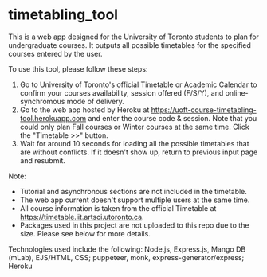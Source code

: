 # timetabling_tool
This is a web app designed for the University of Toronto students to plan for undergraduate courses. It outputs all possible timetables for the specified courses entered by the user.

To use this tool, please follow these steps:
1. Go to University of Toronto's official Timetable or Academic Calendar to confirm your courses availability, session offered (F/S/Y), and online-synchromous mode of delivery.
2. Go to the web app hosted by Heroku at https://uoft-course-timetabling-tool.herokuapp.com and enter the course code & session. Note that you could only plan Fall courses or Winter courses at the same time. Click the "Timetable >>" button.
3. Wait for around 10 seconds for loading all the possible timetables that are without conflicts. If it doesn't show up, return to previous input page and resubmit.

Note: 
- Tutorial and asynchronous sections are not included in the timetable.
- The web app current doesn't support multiple users at the same time.
- All course information is taken from the official Timetable at https://timetable.iit.artsci.utoronto.ca.
- Packages used in this project are not uploaded to this repo due to the size. Please see below for more details.

Technologies used include the following:
Node.js, Express.js, Mango DB (mLab), EJS/HTML, CSS;
puppeteer, monk, express-generator/express;
Heroku
